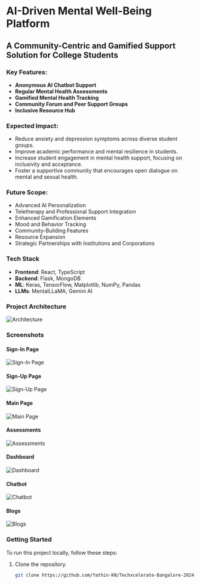 # AI-Driven Mental Well-Being Platform

## A Community-Centric and Gamified Support Solution for College Students

### Key Features:
- **Anonymous AI Chatbot Support**
- **Regular Mental Health Assessments**
- **Gamified Mental Health Tracking**
- **Community Forum and Peer Support Groups**
- **Inclusive Resource Hub**

### Expected Impact:
- Reduce anxiety and depression symptoms across diverse student groups.
- Improve academic performance and mental resilience in students.
- Increase student engagement in mental health support, focusing on inclusivity and acceptance.
- Foster a supportive community that encourages open dialogue on mental and sexual health.

### Future Scope:
- Advanced AI Personalization
- Teletherapy and Professional Support Integration
- Enhanced Gamification Elements
- Mood and Behavior Tracking
- Community-Building Features
- Resource Expansion
- Strategic Partnerships with Institutions and Corporations

### Tech Stack
- **Frontend**: React, TypeScript
- **Backend**: Flask, MongoDB
- **ML**: Keras, TensorFlow, Matplotlib, NumPy, Pandas
- **LLMs**: MentalLLaMA, Gemini AI

### Project Architecture
![Architecture](path_to_architecture_image)

### Screenshots
#### Sign-In Page
![Sign-In Page](path_to_signin_image)

#### Sign-Up Page
![Sign-Up Page](path_to_signup_image)

#### Main Page
![Main Page](path_to_main_image)

#### Assessments
![Assessments](path_to_assessments_image)

#### Dashboard
![Dashboard](path_to_dashboard_image)

#### Chatbot
![Chatbot](path_to_chatbot_image)

#### Blogs
![Blogs](path_to_blogs_image)

### Getting Started
To run this project locally, follow these steps:
1. Clone the repository.
   ```bash
   git clone https://github.com/Yathin-KN/Techxcelerate-Bangalore-2024.git
